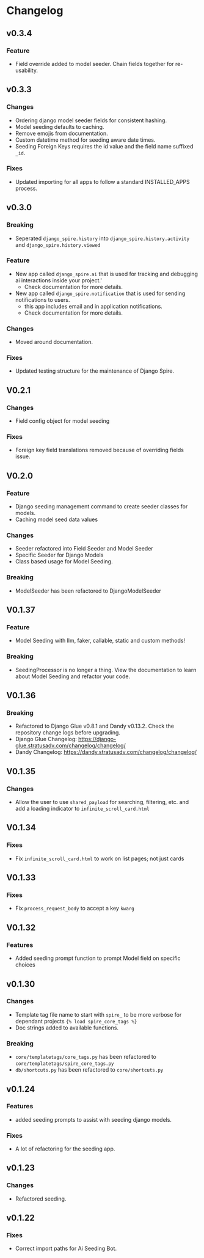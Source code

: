 # Changelog


## v0.3.4
### Feature
- Field override added to model seeder. Chain fields together for re-usability.


## v0.3.3

### Changes
- Ordering django model seeder fields for consistent hashing. 
- Model seeding defaults to caching. 
- Remove emojis from documentation. 
- Custom datetime method for seeding aware date times.
- Seeding Foreign Keys requires the id value and the field name suffixed `_id`.

### Fixes

- Updated importing for all apps to follow a standard INSTALLED_APPS process.

## v0.3.0

### Breaking

- Seperated `django_spire.history` into `django_spire.history.activity` and `django_spire.history.viewed`

### Feature

- New app called `django_spire.ai` that is used for tracking and debugging ai interactions inside your project.'
  - Check documentation for more details.
- New app called `django_spire.notification` that is used for sending notifications to users.
  - this app includes email and in application notifications.
  - Check documentation for more details.

### Changes

- Moved around documentation.

### Fixes

- Updated testing structure for the maintenance of Django Spire.

## V0.2.1

### Changes
- Field config object for model seeding

### Fixes
- Foreign key field translations removed because of overriding fields issue.


## V0.2.0
### Feature
- Django seeding management command to create seeder classes for models.
- Caching model seed data values

### Changes
- Seeder refactored into Field Seeder and Model Seeder
- Specific Seeder for Django Models
- Class based usage for Model Seeding.


### Breaking
- ModelSeeder has been refactored to DjangoModelSeeder  


## V0.1.37
### Feature
- Model Seeding with llm, faker, callable, static and custom methods!

### Breaking
- SeedingProcessor is no longer a thing. View the documentation to learn about Model Seeding and refactor your code.  



## V0.1.36
### Breaking
- Refactored to Django Glue v0.8.1 and Dandy v0.13.2. Check the repository change logs before upgrading.  
- Django Glue Changelog: https://django-glue.stratusadv.com/changelog/changelog/
- Dandy Changelog: https://dandy.stratusadv.com/changelog/changelog/


## V0.1.35
### Changes
- Allow the user to use `shared_payload` for searching, filtering, etc. and add a loading indicator to  `infinite_scroll_card.html`  

## V0.1.34
### Fixes
- Fix `infinite_scroll_card.html` to work on list pages; not just cards

## V0.1.33
### Fixes
- Fix `process_request_body` to accept a key `kwarg`

## V0.1.32
### Features
- Added seeding prompt function to prompt Model field on specific choices

## v0.1.30
### Changes
- Template tag file name to start with `spire_` to be more verbose for dependant projects `{% load spire_core_tags %}`
- Doc strings added to available functions. 

### Breaking 
- `core/templatetags/core_tags.py` has been refactored to `core/templatetags/spire_core_tags.py`
- `db/shortcuts.py` has been refactored to `core/shortcuts.py`

## v0.1.24
### Features
- added seeding prompts to assist with seeding django models.

### Fixes
- A lot of refactoring for the seeding app.

## v0.1.23
### Changes
- Refactored seeding.

## v0.1.22
### Fixes
- Correct import paths for Ai Seeding Bot.
